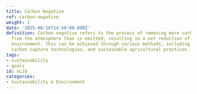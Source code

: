 ```yaml
---
title: Carbon Negative
ref: carbon-negative
weight: 1
date: '2025-06-16T14:50:00.000Z'
definition: Carbon negative refers to the process of removing more carbon dioxide
  from the atmosphere than is emitted, resulting in a net reduction of carbon in the
  environment. This can be achieved through various methods, including reforestation,
  carbon capture technologies, and sustainable agricultural practices.
tags:
- sustainability
- goals
id: GL19
categories:
- Sustainability & Environment
---
```


